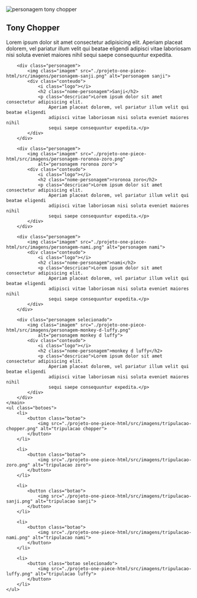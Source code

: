 <!DOCTYPE html>
<html lang="pt-BR">

<head>
    <meta charset="UTF-8">
    <meta name="viewport" content="width=device-width,initial-scale=1.0">
    <link rel="preconnect" href="https://fonts.googleapis.com">
    <link rel="preconnect" href="https://fonts.gstatic.com" crossorigin>
    <link href="https://fonts.googleapis.com/css2?family=Rubik&family=Secular+One&display=swap" rel="stylesheet">
    <title>One Piece</title>
</head>

<body>
    <main class="personagens">
        <div class="personagem">
            <img class="imagem" src="./projeto-one-piece-html/src/imagens/personagem-tony-chopper.png"
                alt="personagem tony chopper">
            <div class="conteudo">
                <i class="logo"></i>
                <h2 class="nome-personagem">Tony Chopper</h2>
                <p class="descricao">Lorem ipsum dolor sit amet consectetur adipisicing elit.
                    Aperiam placeat dolorem, vel pariatur illum velit qui beatae eligendi
                    adipisci vitae laboriosam nisi soluta eveniet maiores nihil
                    sequi saepe consequuntur expedita.</p>
            </div>
        </div>

        <div class="personagem">
            <img class="imagem" src="./projeto-one-piece-html/src/imagens/personagem-sanji.png" alt="personagem sanji">
            <div class="conteudo">
                <i class="logo"></i>
                <h2 class="nome-personagem">Sanji</h2>
                <p class="descricao">Lorem ipsum dolor sit amet consectetur adipisicing elit.
                    Aperiam placeat dolorem, vel pariatur illum velit qui beatae eligendi
                    adipisci vitae laboriosam nisi soluta eveniet maiores nihil
                    sequi saepe consequuntur expedita.</p>
            </div>
        </div>

        <div class="personagem">
            <img class="imagem" src="./projeto-one-piece-html/src/imagens/personagem-roronoa-zoro.png"
                alt="personagem roronoa zoro">
            <div class="conteudo">
                <i class="logo"></i>
                <h2 class="nome-personagem">roronoa zoro</h2>
                <p class="descricao">Lorem ipsum dolor sit amet consectetur adipisicing elit.
                    Aperiam placeat dolorem, vel pariatur illum velit qui beatae eligendi
                    adipisci vitae laboriosam nisi soluta eveniet maiores nihil
                    sequi saepe consequuntur expedita.</p>
            </div>
        </div>

        <div class="personagem">
            <img class="imagem" src="./projeto-one-piece-html/src/imagens/personagem-nami.png" alt="personagem nami">
            <div class="conteudo">
                <i class="logo"></i>
                <h2 class="nome-personagem">nami</h2>
                <p class="descricao">Lorem ipsum dolor sit amet consectetur adipisicing elit.
                    Aperiam placeat dolorem, vel pariatur illum velit qui beatae eligendi
                    adipisci vitae laboriosam nisi soluta eveniet maiores nihil
                    sequi saepe consequuntur expedita.</p>
            </div>
        </div>

        <div class="personagem selecionado">
            <img class="imagem" src="./projeto-one-piece-html/src/imagens/personagem-monkey-d-luffy.png"
                alt="personagem monkey d luffy">
            <div class="conteudo">
                <i class="logo"></i>
                <h2 class="nome-personagem">monkey d luffy</h2>
                <p class="descricao">Lorem ipsum dolor sit amet consectetur adipisicing elit.
                    Aperiam placeat dolorem, vel pariatur illum velit qui beatae eligendi
                    adipisci vitae laboriosam nisi soluta eveniet maiores nihil
                    sequi saepe consequuntur expedita.</p>
            </div>
        </div>
    </main>
    <ul class="botoes">
        <li>
            <button class="botao">
                <img src="./projeto-one-piece-html/src/imagens/tripulacao-chopper.png" alt="tripulacao chopper">
            </button>
        </li>

        <li>
            <button class="botao">
                <img src="./projeto-one-piece-html/src/imagens/tripulacao-zoro.png" alt="tripulacao zoro">
            </button>
        </li>

        <li>
            <button class="botao">
                <img src="./projeto-one-piece-html/src/imagens/tripulacao-sanji.png" alt="tripulacao sanji">
            </button>
        </li>

        <li>
            <button class="botao">
                <img src="./projeto-one-piece-html/src/imagens/tripulacao-nami.png" alt="tripulacao nami">
            </button>
        </li>

        <li>
            <button class="botao selecionado">
                <img src="./projeto-one-piece-html/src/imagens/tripulacao-luffy.png" alt="tripulacao luffy">
            </button>
        </li>
    </ul>

</body>

</html>
